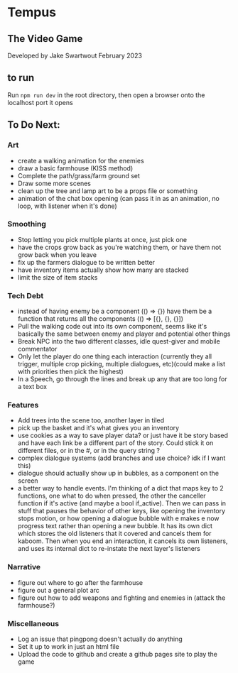 # Tempus
## The Video Game
Developed by Jake Swartwout
February 2023

## to run
Run `npm run dev` in the root directory, then open a browser onto the localhost port it opens

## To Do Next:
### Art
* create a walking animation for the enemies
* draw a basic farmhouse (KISS method)
* Complete the path/grass/farm ground set
* Draw some more scenes
* clean up the tree and lamp art to be a props file or something
* animation of the chat box opening (can pass it in as an animation, no loop, with listener when it's done)
### Smoothing
* Stop letting you pick multiple plants at once, just pick one
* have the crops grow back as you're watching them, or have them not grow back when you leave
* fix up the farmers dialogue to be written better
* have inventory items actually show how many are stacked
* limit the size of item stacks
### Tech Debt
* instead of having enemy be a component (() => {}) have them be a function that returns all the components (() => [{}, {}, {}])
* Pull the walking code out into its own component, seems like it's basically the same between enemy and player and potential other things
* Break NPC into the two different classes, idle quest-giver and mobile commentator
* Only let the player do one thing each interaction (currently they all trigger, multiple crop picking, multiple dialogues, etc)(could make a list with priorities then pick the highest)
* In a Speech, go through the lines and break up any that are too long for a text box
### Features
* Add trees into the scene too, another layer in tiled
* pick up the basket and it's what gives you an inventory
* use cookies as a way to save player data? or just have it be story based and have each link be a different part of the story. Could stick it on different files, or in the #, or in the query string ?
* complex dialogue systems (add branches and use choice? idk if I want this)
* dialogue should actually show up in bubbles, as a component on the screen
* a better way to handle events. I'm thinking of a dict that maps key to 2 functions, one what to do when pressed, the other the canceller function if it's active (and maybe a bool if_active). Then we can pass in stuff that pauses the behavior of other keys, like opening the inventory stops motion, or how opening a dialogue bubble with e makes e now progress text rather than opening a new bubble. It has its own dict which stores the old listeners that it covered and cancels them for kaboom. Then when you end an interaction, it cancels its own listeners, and uses its internal dict to re-instate the next layer's listeners 
### Narrative
* figure out where to go after the farmhouse
* figure out a general plot arc
* figure out how to add weapons and fighting and enemies in (attack the farmhouse?)
### Miscellaneous
* Log an issue that pingpong doesn't actually do anything
* Set it up to work in just an html file
* Upload the code to github and create a github pages site to play the game
